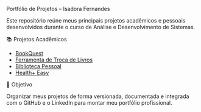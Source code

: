 Portfólio de Projetos – Isadora Fernandes

Este repositório reúne meus principais projetos acadêmicos e pessoais desenvolvidos durante o curso de Análise e Desenvolvimento de Sistemas.

📚 Projetos Acadêmicos

- [BookQuest](./Projetos_Academicos/BookQuest)
- [Ferramenta de Troca de Livros](./Projetos_Academicos/Ferramenta_Troca_Livros)
- [Biblioteca Pessoal](./Projetos_Academicos/Biblioteca_Pessoal)
- [Health+ Easy](./Projetos_Academicos/Health_Easy)

🚀 Objetivo

Organizar meus projetos de forma versionada, documentada e integrada com o GitHub e o LinkedIn para montar meu portfólio profissional.

